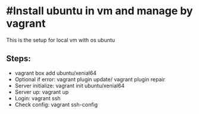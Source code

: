 # #Install ubuntu in vm and manage by vagrant


This is the setup for local vm with os ubuntu

## Steps:
- vagrant box add ubuntu/xenial64
- Optional if error: vagrant plugin update/ vagrant plugin repair
- Server initialize: vagrant init ubuntu/xenial64
- Server up: vagrant up
- Login: vagrant ssh
- Check config: vagrant ssh-config






